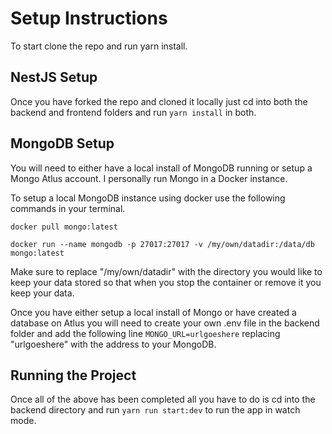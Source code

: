 # Setup Instructions
To start clone the repo and run yarn install.

## NestJS Setup
Once you have forked the repo and cloned it locally just cd into both the backend
and frontend folders and run `yarn install` in both.

## MongoDB Setup
You will need to either have a local install of MongoDB running or setup a Mongo
Atlus account. I personally run Mongo in a Docker instance.

To setup a local MongoDB instance using docker use the following commands in your
terminal.

```docker pull mongo:latest```

```docker run --name mongodb -p 27017:27017 -v /my/own/datadir:/data/db mongo:latest```

Make sure to replace "/my/own/datadir" with the directory you would like to keep your
data stored so that when you stop the container or remove it you keep your data.

Once you have either setup a local install of Mongo or have created a database on Atlus
you will need to create your own .env file in the backend folder and add the following line
`MONGO_URL=urlgoeshere` replacing "urlgoeshere" with the address to your MongoDB.

## Running the Project
Once all of the above has been completed all you have to do is cd into the backend
directory and run `yarn run start:dev` to run the app in watch mode.
